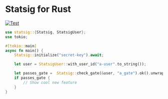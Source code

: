 # Statsig for Rust

[![Test](https://github.com/statsig-io/rust-sdk/actions/workflows/kong.yml/badge.svg)](https://github.com/statsig-io/rust-sdk/actions/workflows/kong.yml)

```rust
use statsig::{Statsig, StatsigUser};
use tokio;

#[tokio::main]
async fn main() {
    Statsig::initialize("secret-key").await;

    let user = StatsigUser::with_user_id("a-user".to_string());

    let passes_gate =  Statsig::check_gate(&user, "a_gate").ok().unwrap_or(false);
    if passes_gate {
        // Show cool new feature
    }
}
```
